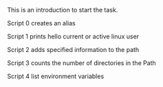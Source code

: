 This is an introduction to start the task.

Script 0  creates an alias

Script 1 prints hello current or active linux user  

Script 2 adds specified information to the path

Script 3 counts the number of directories in the Path

Script 4 list environment variables


